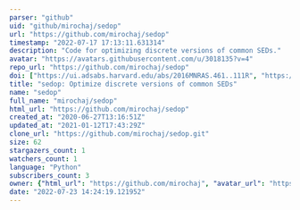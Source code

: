 ```yaml
---
parser: "github"
uid: "github/mirochaj/sedop"
url: "https://github.com/mirochaj/sedop"
timestamp: "2022-07-17 17:13:11.631314"
description: "Code for optimizing discrete versions of common SEDs."
avatar: "https://avatars.githubusercontent.com/u/3018135?v=4"
repo_url: "https://github.com/mirochaj/sedop"
doi: ["https://ui.adsabs.harvard.edu/abs/2016MNRAS.461..111R", "https://ui.adsabs.harvard.edu/abs/2012ApJ...756...94M", "https://ui.adsabs.harvard.edu/abs/2020ascl.soft12013M/abstract"]
title: "sedop: Optimize discrete versions of common SEDs"
name: "sedop"
full_name: "mirochaj/sedop"
html_url: "https://github.com/mirochaj/sedop"
created_at: "2020-06-27T13:16:51Z"
updated_at: "2021-01-12T17:43:29Z"
clone_url: "https://github.com/mirochaj/sedop.git"
size: 62
stargazers_count: 1
watchers_count: 1
language: "Python"
subscribers_count: 3
owner: {"html_url": "https://github.com/mirochaj", "avatar_url": "https://avatars.githubusercontent.com/u/3018135?v=4", "login": "mirochaj", "type": "User"}
date: "2022-07-23 14:24:19.121952"
---
```

